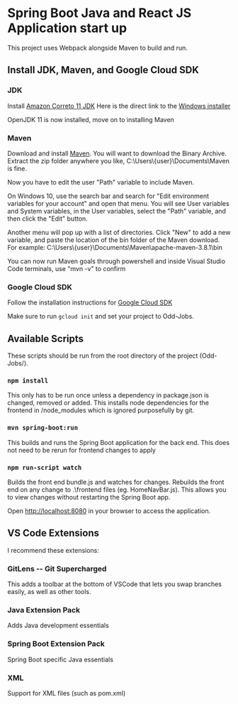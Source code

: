 # Spring Boot Java and React JS Application start up

This project uses Webpack alongside Maven to build and run.

## Install JDK, Maven, and Google Cloud SDK

### JDK

Install [Amazon Correto 11 JDK](https://docs.aws.amazon.com/corretto/latest/corretto-11-ug/downloads-list.html)
Here is the direct link to the [Windows installer](https://corretto.aws/downloads/latest/amazon-corretto-11-x86-windows-jdk.msi)

OpenJDK 11 is now installed, move on to installing Maven

### Maven

Download and install [Maven](https://maven.apache.org/download.cgi). 
You will want to download the Binary Archive.
Extract the zip folder anywhere you like, C:\Users\\{user}\Documents\Maven is fine.

Now you have to edit the user "Path" variable to include Maven.

On Windows 10, use the search bar and search for "Edit environment variables for your account" and open that menu.
You will see User variables and System variables, in the User variables, select the "Path" variable, and then click the "Edit" button.

Another menu will pop up with a list of directories. Click "New" to add a new variable, and paste the location of the bin folder of the Maven download. 
For example: C:\Users\\{user}\Documents\Maven\apache-maven-3.8.1\bin

You can now run Maven goals through powershell and inside Visual Studio Code terminals, use "mvn -v" to confirm

### Google Cloud SDK

Follow the installation instructions for [Google Cloud SDK](https://cloud.google.com/sdk/docs/install)

Make sure to run `gcloud init` and set your project to Odd-Jobs.

## Available Scripts

These scripts should be run from the root directory of the project (Odd-Jobs/).

### `npm install`

This only has to be run once unless a dependency in package.json is changed, removed or added. 
This installs node dependencies for the frontend in /node_modules which is ignored purposefully by git.

### `mvn spring-boot:run`

This builds and runs the Spring Boot application for the back end. 
This does not need to be rerun for frontend changes to apply

### `npm run-script watch`

Builds the front end bundle.js and watches for changes.
Rebuilds the front end on any change to .\frontend files (eg. HomeNavBar.js).
This allows you to view changes without restarting the Spring Boot app.

Open [http://localhost:8080](http://localhost:8080) in your browser to access the application.

## VS Code Extensions

I recommend these extensions:

### GitLens -- Git Supercharged

This adds a toolbar at the bottom of VSCode that lets you swap branches easily, as well as other tools.

### Java Extension Pack

Adds Java development essentials

### Spring Boot Extension Pack

Spring Boot specific Java essentials

### XML 

Support for XML files (such as pom.xml)



